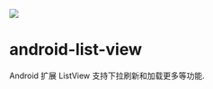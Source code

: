 [![](https://jitpack.io/v/Zbc521/android-list-view.svg)](https://jitpack.io/#Zbc521/android-list-view)
# android-list-view
Android 扩展 ListView 支持下拉刷新和加载更多等功能.
